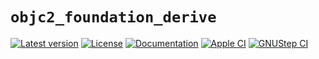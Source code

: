 # `objc2_foundation_derive`

[![Latest version](https://badgen.net/crates/v/objc2_foundation_derive)](https://crates.io/crates/objc2_foundation_derive)
[![License](https://badgen.net/badge/license/MIT/blue)](../LICENSE.txt)
[![Documentation](https://docs.rs/objc2_foundation_derive/badge.svg)](https://docs.rs/objc2_foundation_derive/)
[![Apple CI](https://github.com/madsmtm/objc2/actions/workflows/apple.yml/badge.svg)](https://github.com/madsmtm/objc2/actions/workflows/apple.yml)
[![GNUStep CI](https://github.com/madsmtm/objc2/actions/workflows/gnustep.yml/badge.svg)](https://github.com/madsmtm/objc2/actions/workflows/gnustep.yml)
